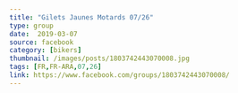 ```yaml
---
title: "Gilets Jaunes Motards 07/26"
type: group
date:  2019-03-07
source: facebook
category: [bikers]
thumbnail: /images/posts/1803742443070008.jpg
tags: [FR,FR-ARA,07,26]
link: https://www.facebook.com/groups/1803742443070008/
---
```

